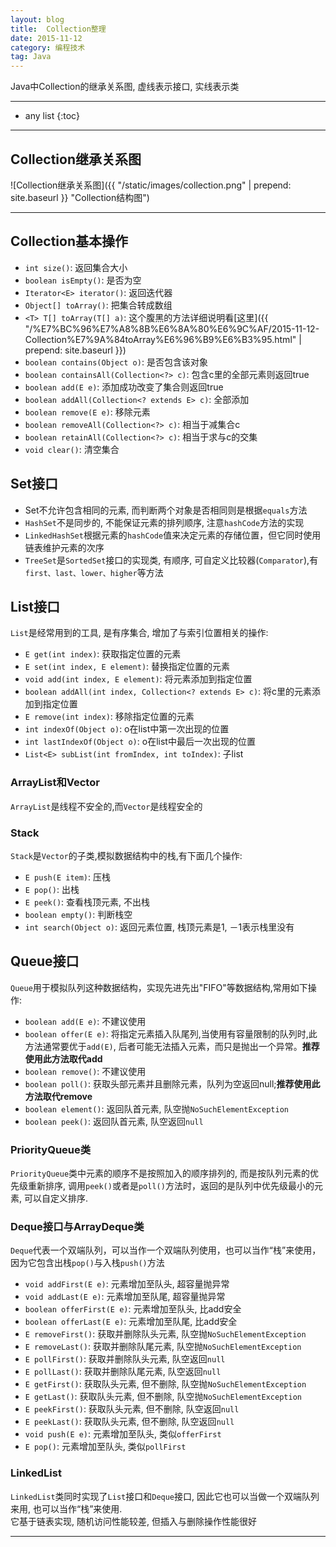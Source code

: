 ```yaml
---
layout: blog
title:  Collection整理
date: 2015-11-12
category: 编程技术
tag: Java
---
```

Java中Collection的继承关系图, 虚线表示接口, 实线表示类




*****

* any list
{:toc}

*****

## Collection继承关系图

![Collection继承关系图]({{ "/static/images/collection.png" | prepend: site.baseurl }} "Collection结构图")

******

## Collection基本操作

* `int size()`: 返回集合大小
* `boolean isEmpty()`: 是否为空
* `Iterator<E> iterator()`: 返回迭代器
* `Object[] toArray()`: 把集合转成数组
* `<T> T[] toArray(T[] a)`: 这个腹黑的方法详细说明看[这里]({{ "/%E7%BC%96%E7%A8%8B%E6%8A%80%E6%9C%AF/2015-11-12-Collection%E7%9A%84toArray%E6%96%B9%E6%B3%95.html" | prepend: site.baseurl }})
* `boolean contains(Object o)`: 是否包含该对象
* `boolean containsAll(Collection<?> c)`: 包含c里的全部元素则返回true
* `boolean add(E e)`: 添加成功改变了集合则返回true
* `boolean addAll(Collection<? extends E> c)`: 全部添加
* `boolean remove(E e)`: 移除元素
* `boolean removeAll(Collection<?> c)`: 相当于减集合c
* `boolean retainAll(Collection<?> c)`: 相当于求与c的交集
* `void clear()`: 清空集合

## Set接口

* Set不允许包含相同的元素, 而判断两个对象是否相同则是根据`equals`方法
* `HashSet`不是同步的, 不能保证元素的排列顺序, 注意`hashCode`方法的实现
* `LinkedHashSet`根据元素的`hashCode`值来决定元素的存储位置，但它同时使用链表维护元素的次序
* `TreeSet`是`SortedSet`接口的实现类, 有顺序, 可自定义比较器(`Comparator`),有`first、last、lower、higher`等方法

## List接口
`List`是经常用到的工具, 是有序集合, 增加了与索引位置相关的操作:

* `E get(int index)`: 获取指定位置的元素
* `E set(int index, E element)`: 替换指定位置的元素
* `void add(int index, E element)`: 将元素添加到指定位置
* `boolean addAll(int index, Collection<? extends E> c)`: 将c里的元素添加到指定位置
* `E remove(int index)`: 移除指定位置的元素
* `int indexOf(Object o)`: o在list中第一次出现的位置
* `int lastIndexOf(Object o)`: o在list中最后一次出现的位置
* `List<E> subList(int fromIndex, int toIndex)`: 子list

### ArrayList和Vector
`ArrayList`是线程不安全的,而`Vector`是线程安全的  

### Stack
`Stack`是`Vector`的子类,模拟数据结构中的栈,有下面几个操作:

* `E push(E item)`: 压栈
* `E pop()`: 出栈
* `E peek()`: 查看栈顶元素, 不出栈
* `boolean empty()`: 判断栈空
* `int search(Object o)`: 返回元素位置, 栈顶元素是1, －1表示栈里没有

## Queue接口
`Queue`用于模拟队列这种数据结构，实现先进先出"FIFO"等数据结构,常用如下操作:

* `boolean add(E e)`: 不建议使用
* `boolean offer(E e)`: 将指定元素插入队尾列,当使用有容量限制的队列时,此方法通常要优于`add(E)`,
后者可能无法插入元素，而只是抛出一个异常。**推荐使用此方法取代add**
* `boolean remove()`: 不建议使用
* `boolean poll()`: 获取头部元素并且删除元素，队列为空返回null;**推荐使用此方法取代remove**
* `boolean element()`: 返回队首元素, 队空抛`NoSuchElementException`
* `boolean peek()`: 返回队首元素, 队空返回`null`

### PriorityQueue类
`PriorityQueue`类中元素的顺序不是按照加入的顺序排列的, 而是按队列元素的优先级重新排序,
调用`peek()`或者是`poll()`方法时，返回的是队列中优先级最小的元素, 可以自定义排序.

### Deque接口与ArrayDeque类
`Deque`代表一个双端队列，可以当作一个双端队列使用，也可以当作“栈”来使用，因为它包含出栈`pop()`与入栈`push()`方法

* `void addFirst(E e)`: 元素增加至队头, 超容量抛异常
* `void addLast(E e)`: 元素增加至队尾, 超容量抛异常
* `boolean offerFirst(E e)`: 元素增加至队头, 比add安全
* `boolean offerLast(E e)`: 元素增加至队尾, 比add安全
* `E removeFirst()`: 获取并删除队头元素, 队空抛`NoSuchElementException`
* `E removeLast()`: 获取并删除队尾元素, 队空抛`NoSuchElementException`
* `E pollFirst()`: 获取并删除队头元素, 队空返回`null`
* `E pollLast()`: 获取并删除队尾元素, 队空返回`null`
* `E getFirst()`: 获取队头元素, 但不删除, 队空抛`NoSuchElementException`
* `E getLast()`: 获取队头元素, 但不删除, 队空抛`NoSuchElementException`
* `E peekFirst()`: 获取队头元素, 但不删除, 队空返回`null`
* `E peekLast()`: 获取队头元素, 但不删除, 队空返回`null`
* `void push(E e)`: 元素增加至队头, 类似`offerFirst`
* `E pop()`: 元素增加至队头, 类似`pollFirst`

### LinkedList
`LinkedList`类同时实现了`List`接口和`Deque`接口, 因此它也可以当做一个双端队列来用, 也可以当作“栈”来使用.  
它基于链表实现, 随机访问性能较差, 但插入与删除操作性能很好


*****
